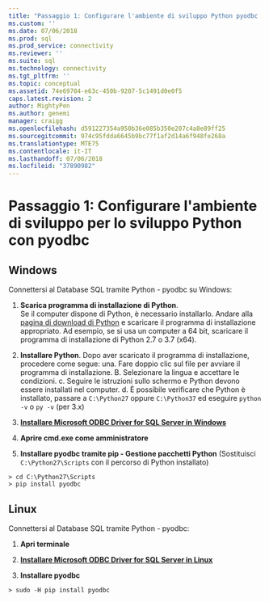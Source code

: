 ```yaml
---
title: "Passaggio 1: Configurare l'ambiente di sviluppo Python pyodbc | Microsoft Docs"
ms.custom: ''
ms.date: 07/06/2018
ms.prod: sql
ms.prod_service: connectivity
ms.reviewer: ''
ms.suite: sql
ms.technology: connectivity
ms.tgt_pltfrm: ''
ms.topic: conceptual
ms.assetid: 74e69704-e63c-450b-9207-5c1491d0e0f5
caps.latest.revision: 2
author: MightyPen
ms.author: genemi
manager: craigg
ms.openlocfilehash: d591227354a950b36e085b350e207c4a8e89ff25
ms.sourcegitcommit: 974c95fdda6645b9bc77f1af2d14a6f948fe268a
ms.translationtype: MTE75
ms.contentlocale: it-IT
ms.lasthandoff: 07/06/2018
ms.locfileid: "37890982"
---
```

# <a name="step-1-configure-development-environment-for-pyodbc-python-development"></a>Passaggio 1: Configurare l'ambiente di sviluppo per lo sviluppo Python con pyodbc

## <a name="windows"></a>Windows  
Connettersi al Database SQL tramite Python - pyodbc su Windows:
  
1. **Scarica programma di installazione di Python**.  
  Se il computer dispone di Python, è necessario installarlo. Andare alla [pagina di download di Python](https://www.python.org/downloads/windows/) e scaricare il programma di installazione appropriato. Ad esempio, se si usa un computer a 64 bit, scaricare il programma di installazione di Python 2.7 o 3.7 (x64).  
  
2. **Installare Python**.  Dopo aver scaricato il programma di installazione, procedere come segue: una. Fare doppio clic sul file per avviare il programma di installazione. B. Selezionare la lingua e accettare le condizioni. c. Seguire le istruzioni sullo schermo e Python devono essere installati nel computer. d. È possibile verificare che Python è installato, passare a `C:\Python27` oppure `C:\Python37` ed eseguire `python -v` o `py -v` (per 3.x) 
      
3. [**Installare Microsoft ODBC Driver for SQL Server in Windows**](../../odbc/windows/system-requirements-installation-and-driver-files.md#installing-microsoft-odbc-driver-for-sql-server)
  
4. **Aprire cmd.exe come amministratore**     

5. **Installare pyodbc tramite pip - Gestione pacchetti Python** (Sostituisci `C:\Python27\Scripts` con il percorso di Python installato)
```  
> cd C:\Python27\Scripts  
> pip install pyodbc  
```  

  
## <a name="linux"></a>Linux 
Connettersi al Database SQL tramite Python - pyodbc:
  
1. **Apri terminale**  

2. [**Installare Microsoft ODBC Driver for SQL Server in Linux**](../../odbc/linux-mac/installing-the-microsoft-odbc-driver-for-sql-server.md)

3.  **Installare pyodbc**  
```  
> sudo -H pip install pyodbc
```
